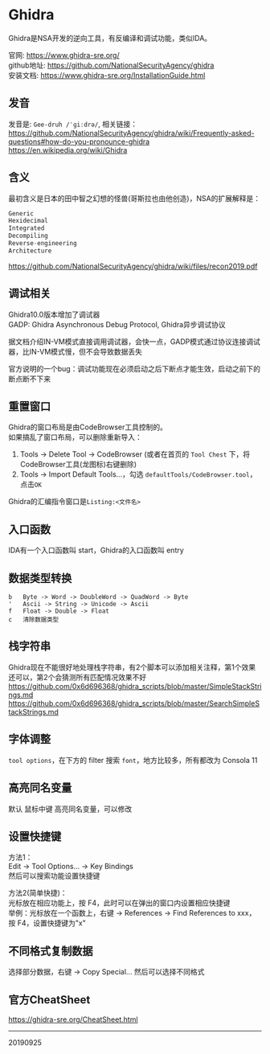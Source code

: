 # Ghidra

Ghidra是NSA开发的逆向工具，有反编译和调试功能，类似IDA。  

官网: https://www.ghidra-sre.org/  
github地址: https://github.com/NationalSecurityAgency/ghidra  
安装文档: https://www.ghidra-sre.org/InstallationGuide.html  


## 发音
发音是: `Gee-druh /ˈɡiːdrə/`, 相关链接：  
https://github.com/NationalSecurityAgency/ghidra/wiki/Frequently-asked-questions#how-do-you-pronounce-ghidra  
https://en.wikipedia.org/wiki/Ghidra  


## 含义
最初含义是日本的田中智之幻想的怪兽(哥斯拉也由他创造)，NSA的扩展解释是：  
```r
Generic
Hexidecimal
Integrated
Decompiling
Reverse-engineering
Architecture
```
https://github.com/NationalSecurityAgency/ghidra/wiki/files/recon2019.pdf  


## 调试相关
Ghidra10.0版本增加了调试器  
GADP: Ghidra Asynchronous Debug Protocol, Ghidra异步调试协议  

据文档介绍IN-VM模式直接调用调试器，会快一点，GADP模式通过协议连接调试器，比IN-VM模式慢，但不会导致数据丢失  

官方说明的一个bug：调试功能现在必须启动之后下断点才能生效，启动之前下的断点断不下来  


## 重置窗口
Ghidra的窗口布局是由CodeBrowser工具控制的。  
如果搞乱了窗口布局，可以删除重新导入：  
1. Tools -> Delete Tool -> CodeBrowser (或者在首页的 `Tool Chest` 下，将CodeBrowser工具(龙图标)右键删除)
2. Tools -> Import Default Tools...，勾选 `defaultTools/CodeBrowser.tool`，点击`OK`

Ghidra的汇编指令窗口是`Listing:<文件名>`  


## 入口函数
IDA有一个入口函数叫 start，Ghidra的入口函数叫 entry  


## 数据类型转换
```
b   Byte -> Word -> DoubleWord -> QuadWord -> Byte
'   Ascii -> String -> Unicode -> Ascii
f   Float -> Double -> Float
c   清除数据类型
```


## 栈字符串
Ghidra现在不能很好地处理栈字符串，有2个脚本可以添加相关注释，第1个效果还可以，第2个会猜测所有匹配情况效果不好  
https://github.com/0x6d696368/ghidra_scripts/blob/master/SimpleStackStrings.md  
https://github.com/0x6d696368/ghidra_scripts/blob/master/SearchSimpleStackStrings.md  


## 字体调整
`tool options`，在下方的 filter 搜索 `font`，地方比较多，所有都改为 Consola 11  


## 高亮同名变量
默认 鼠标中键 高亮同名变量，可以修改  


## 设置快捷键
方法1：  
Edit -> Tool Options... -> Key Bindings  
然后可以搜索功能设置快捷键  

方法2(简单快捷)：  
光标放在相应功能上，按 F4，此时可以在弹出的窗口内设置相应快捷键  
举例：光标放在一个函数上，右键 -> References -> Find References to xxx，按 F4，设置快捷键为"x"  


## 不同格式复制数据
选择部分数据，右键 -> Copy Special... 然后可以选择不同格式  


## 官方CheatSheet
https://ghidra-sre.org/CheatSheet.html  


---
20190925

